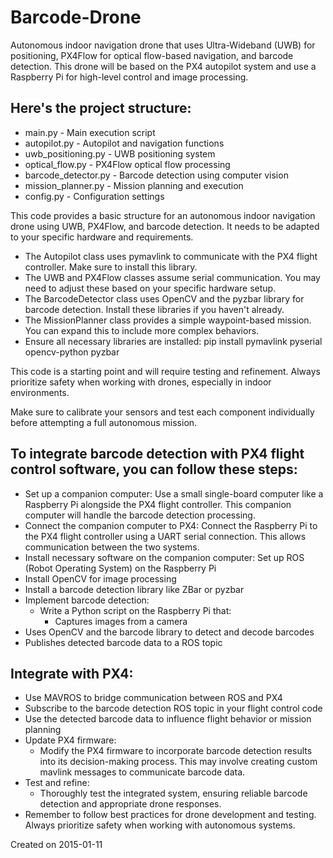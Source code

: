 # Barcode-Drone

Autonomous indoor navigation drone that uses Ultra-Wideband (UWB) for positioning, PX4Flow for optical flow-based navigation, and barcode detection. This drone will be based on the PX4 autopilot system and use a Raspberry Pi for high-level control and image processing.

## Here's the project structure:
- main.py - Main execution script
- autopilot.py - Autopilot and navigation functions
- uwb_positioning.py - UWB positioning system
- optical_flow.py - PX4Flow optical flow processing
- barcode_detector.py - Barcode detection using computer vision
- mission_planner.py - Mission planning and execution
- config.py - Configuration settings


This code provides a basic structure for an autonomous indoor navigation drone using UWB, PX4Flow, and barcode detection. It needs to be adapted to your specific hardware and requirements.

- The Autopilot class uses pymavlink to communicate with the PX4 flight controller. Make sure to install this library.
- The UWB and PX4Flow classes assume serial communication. You may need to adjust these based on your specific hardware setup.
- The BarcodeDetector class uses OpenCV and the pyzbar library for barcode detection. Install these libraries if you haven't already.
- The MissionPlanner class provides a simple waypoint-based mission. You can expand this to include more complex behaviors.
- Ensure all necessary libraries are installed:
        pip install pymavlink pyserial opencv-python pyzbar

This code is a starting point and will require testing and refinement. Always prioritize safety when working with drones, especially in indoor environments.

Make sure to calibrate your sensors and test each component individually before attempting a full autonomous mission.

## To integrate barcode detection with PX4 flight control software, you can follow these steps:
- Set up a companion computer:
Use a small single-board computer like a Raspberry Pi alongside the PX4 flight controller. This companion computer will handle the barcode detection processing.
- Connect the companion computer to PX4:
Connect the Raspberry Pi to the PX4 flight controller using a UART serial connection. This allows communication between the two systems.
- Install necessary software on the companion computer:
Set up ROS (Robot Operating System) on the Raspberry Pi
- Install OpenCV for image processing
- Install a barcode detection library like ZBar or pyzbar
- Implement barcode detection:
    - Write a Python script on the Raspberry Pi that:
        - Captures images from a camera
- Uses OpenCV and the barcode library to detect and decode barcodes
- Publishes detected barcode data to a ROS topic

## Integrate with PX4:
- Use MAVROS to bridge communication between ROS and PX4
- Subscribe to the barcode detection ROS topic in your flight control code
- Use the detected barcode data to influence flight behavior or mission planning
- Update PX4 firmware:
    - Modify the PX4 firmware to incorporate barcode detection results into its decision-making process. This may involve creating custom mavlink messages to communicate barcode data.
- Test and refine:
    - Thoroughly test the integrated system, ensuring reliable barcode detection and appropriate drone responses.
- Remember to follow best practices for drone development and testing. Always prioritize safety when working with autonomous systems.




Created on 2015-01-11